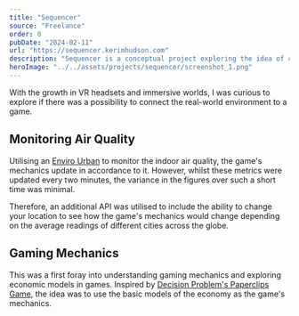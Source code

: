 ```yaml
---
title: "Sequencer"
source: "Freelance"
order: 0
pubDate: "2024-02-11"
url: "https://sequencer.kerimhudson.com"
description: "Sequencer is a conceptual project exploring the idea of connecting the real-living world with the mechanics of a game. Utilising an air quality monitor, the game mechanics become more and more difficult, the worse the air quality is."
heroImage: "../../assets/projects/sequencer/screenshot_1.png"
---
```


With the growth in VR headsets and immersive worlds, I was curious to explore if there was a possibility to connect the real-world environment to a game.

## Monitoring Air Quality

Utilising an [Enviro Urban](https://shop.pimoroni.com/products/enviro-urban?variant=40056508219475) to monitor the indoor air quality, the game's mechanics update in accordance to it. However, whilst these metrics were updated every two minutes, the variance in the figures over such a short time was minimal.

Therefore, an additional API was utilised to include the ability to change your location to see how the game's mechanics would change depending on the average readings of different cities across the globe.

## Gaming Mechanics

This was a first foray into understanding gaming mechanics and exploring economic models in games. Inspired by [Decision Problem's Paperclips Game](https://www.decisionproblem.com/paperclips/index2.html), the idea was to use the basic models of the economy as the game's mechanics.
